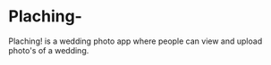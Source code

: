 # Plaching-
Plaching! is a wedding photo app where people can view and upload photo's of a wedding.
